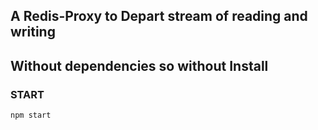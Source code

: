 ## A Redis-Proxy to Depart stream of reading and writing
## Without dependencies so without Install

### START
```
npm start
```
